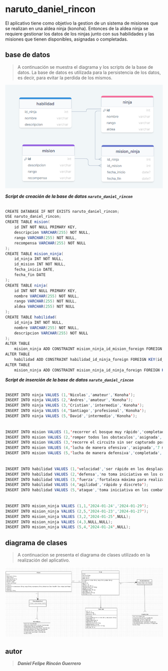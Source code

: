 # naruto_daniel_rincon

El aplicativo tiene como objetivo la gestion de un sistema de misiones que se realizan en una aldea ninja (konoha). Entonces de la aldea ninja se requiere gestionar los datos de los ninjas junto con sus habilidades y las misiones que tienen disponibles, asignadas o completadas.

## base de datos

> A continuación se muestra el diagrama y los scripts de la base de datos. La base de datos es utilizada para la persistencia de los datos, es decir, para evitar la perdida de los mismos.

![Base de datos](/narutoDanielRincon/SQL/modelo.png)
 
***Script de creación de la base de datos `naruto_daniel_rincon`*** 

```java

CREATE DATABASE IF NOT EXISTS naruto_daniel_rincon;
USE naruto_daniel_rincon;
CREATE TABLE mision(
    id INT NOT NULL PRIMARY KEY,
    descripcion VARCHAR(255) NOT NULL,
    rango VARCHAR(255) NOT NULL,
    recompensa VARCHAR(255) NOT NULL
);
CREATE TABLE mision_ninja(
    id_ninja INT NOT NULL,
    id_mision INT NOT NULL,
    fecha_inicio DATE,
    fecha_fin DATE
);
CREATE TABLE ninja(
    id INT NOT NULL PRIMARY KEY,
    nombre VARCHAR(255) NOT NULL,
    rango VARCHAR(255) NOT NULL,
    aldea VARCHAR(255) NOT NULL
);
CREATE TABLE habilidad(
    id_ninja INT NOT NULL,
    nombre VARCHAR(255) NOT NULL,
    descripcion VARCHAR(255) NOT NULL
);
ALTER TABLE
    mision_ninja ADD CONSTRAINT mision_ninja_id_mision_foreign FOREIGN KEY(id_mision) REFERENCES mision(id);
ALTER TABLE
    habilidad ADD CONSTRAINT habilidad_id_ninja_foreign FOREIGN KEY(id_ninja) REFERENCES ninja(id);
ALTER TABLE
    mision_ninja ADD CONSTRAINT mision_ninja_id_ninja_foreign FOREIGN KEY(id_ninja) REFERENCES ninja(id);

```

***Script de inserción de la base de datos `naruto_daniel_rincon`*** 

```java

INSERT INTO ninja VALUES (1,'Nicolas','amateur','Konoha');
INSERT INTO ninja VALUES (2,'Andres','amateur','Konoha');
INSERT INTO ninja VALUES (3,'Cristian','intermedio','Konoha');
INSERT INTO ninja VALUES (4,'Santiago','profesional','Konoha');
INSERT INTO ninja VALUES (5,'David','intermedio','Konoha');


INSERT INTO mision VALUES (1,'recorrer el bosque muy rápido','completada','5 monedas');
INSERT INTO mision VALUES (2,'romper todos los obstaculos','asignada','10 monedas');
INSERT INTO mision VALUES (3,'recorre el circuito sin ser capturado por la luz','disponible','entrenamiento personalizado');
INSERT INTO mision VALUES (4,'lucha de manera ofensiva','asignada','7 monedas');
INSERT INTO mision VALUES (5,'lucha de manera defensiva','completada','5 monedas');


INSERT INTO habilidad VALUES (1,'velocidad','ser rápido en los desplazamientos');
INSERT INTO habilidad VALUES (2,'defensa','no toma iniciativa en los combates');
INSERT INTO habilidad VALUES (3,'fuerza','fortaleza máxima para realizar una acción');
INSERT INTO habilidad VALUES (4,'agilidad','rápido y discreto');
INSERT INTO habilidad VALUES (5,'ataque','toma iniciativa en los combates');


INSERT INTO mision_ninja VALUES (1,1,'2024-01-24','2024-01-29');
INSERT INTO mision_ninja VALUES (2,5,'2024-01-23','2024-01-27');
INSERT INTO mision_ninja VALUES (3,2,'2024-01-25',NULL);
INSERT INTO mision_ninja VALUES (4,3,NULL,NULL);
INSERT INTO mision_ninja VALUES (5,4,'2024-01-24',NULL);

```

## diagrama de clases

> A continuacion se presenta el diagrama de clases utilizado en la realización del aplicativo.

![Diagrama de clases](/narutoDanielRincon/Diagrama%20de%20clases/diagramadeclases.png)

## autor

> ***Daniel Felipe Rincón Guerrero***